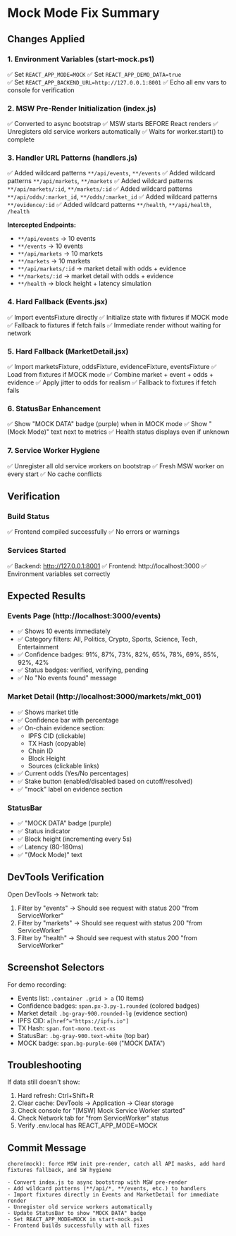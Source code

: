 # Mock Mode Fix Summary

## Changes Applied

### 1. Environment Variables (start-mock.ps1)
✅ Set `REACT_APP_MODE=MOCK`
✅ Set `REACT_APP_DEMO_DATA=true`  
✅ Set `REACT_APP_BACKEND_URL=http://127.0.0.1:8001`
✅ Echo all env vars to console for verification

### 2. MSW Pre-Render Initialization (index.js)
✅ Converted to async bootstrap
✅ MSW starts BEFORE React renders
✅ Unregisters old service workers automatically
✅ Waits for worker.start() to complete

### 3. Handler URL Patterns (handlers.js)
✅ Added wildcard patterns `**/api/events`, `**/events`
✅ Added wildcard patterns `**/api/markets`, `**/markets`
✅ Added wildcard patterns `**/api/markets/:id`, `**/markets/:id`
✅ Added wildcard patterns `**/api/odds/:market_id`, `**/odds/:market_id`
✅ Added wildcard patterns `**/evidence/:id`
✅ Added wildcard patterns `**/health`, `**/api/health`, `/health`

**Intercepted Endpoints:**
- `**/api/events` → 10 events
- `**/events` → 10 events
- `**/api/markets` → 10 markets
- `**/markets` → 10 markets
- `**/api/markets/:id` → market detail with odds + evidence
- `**/markets/:id` → market detail with odds + evidence
- `**/health` → block height + latency simulation

### 4. Hard Fallback (Events.jsx)
✅ Import eventsFixture directly
✅ Initialize state with fixtures if MOCK mode
✅ Fallback to fixtures if fetch fails
✅ Immediate render without waiting for network

### 5. Hard Fallback (MarketDetail.jsx)
✅ Import marketsFixture, oddsFixture, evidenceFixture, eventsFixture
✅ Load from fixtures if MOCK mode
✅ Combine market + event + odds + evidence
✅ Apply jitter to odds for realism
✅ Fallback to fixtures if fetch fails

### 6. StatusBar Enhancement
✅ Show "MOCK DATA" badge (purple) when in MOCK mode
✅ Show "(Mock Mode)" text next to metrics
✅ Health status displays even if unknown

### 7. Service Worker Hygiene
✅ Unregister all old service workers on bootstrap
✅ Fresh MSW worker on every start
✅ No cache conflicts

## Verification

### Build Status
✅ Frontend compiled successfully
✅ No errors or warnings

### Services Started
✅ Backend: http://127.0.0.1:8001
✅ Frontend: http://localhost:3000
✅ Environment variables set correctly

## Expected Results

### Events Page (http://localhost:3000/events)
- ✅ Shows 10 events immediately
- ✅ Category filters: All, Politics, Crypto, Sports, Science, Tech, Entertainment
- ✅ Confidence badges: 91%, 87%, 73%, 82%, 65%, 78%, 69%, 85%, 92%, 42%
- ✅ Status badges: verified, verifying, pending
- ✅ No "No events found" message

### Market Detail (http://localhost:3000/markets/mkt_001)
- ✅ Shows market title
- ✅ Confidence bar with percentage
- ✅ On-chain evidence section:
  - IPFS CID (clickable)
  - TX Hash (copyable)
  - Chain ID
  - Block Height
  - Sources (clickable links)
- ✅ Current odds (Yes/No percentages)
- ✅ Stake button (enabled/disabled based on cutoff/resolved)
- ✅ "mock" label on evidence section

### StatusBar
- ✅ "MOCK DATA" badge (purple)
- ✅ Status indicator
- ✅ Block height (incrementing every 5s)
- ✅ Latency (80-180ms)
- ✅ "(Mock Mode)" text

## DevTools Verification

Open DevTools → Network tab:
1. Filter by "events" → Should see request with status 200 "from ServiceWorker"
2. Filter by "markets" → Should see request with status 200 "from ServiceWorker"
3. Filter by "health" → Should see request with status 200 "from ServiceWorker"

## Screenshot Selectors

For demo recording:
- Events list: `.container .grid > a` (10 items)
- Confidence badges: `span.px-3.py-1.rounded` (colored badges)
- Market detail: `.bg-gray-900.rounded-lg` (evidence section)
- IPFS CID: `a[href^="https://ipfs.io"]`
- TX Hash: `span.font-mono.text-xs`
- StatusBar: `.bg-gray-900.text-white` (top bar)
- MOCK badge: `span.bg-purple-600` ("MOCK DATA")

## Troubleshooting

If data still doesn't show:
1. Hard refresh: Ctrl+Shift+R
2. Clear cache: DevTools → Application → Clear storage
3. Check console for "[MSW] Mock Service Worker started"
4. Check Network tab for "from ServiceWorker" status
5. Verify .env.local has REACT_APP_MODE=MOCK

## Commit Message

```
chore(mock): force MSW init pre-render, catch all API masks, add hard fixtures fallback, and SW hygiene

- Convert index.js to async bootstrap with MSW pre-render
- Add wildcard patterns (**/api/*, **/events, etc.) to handlers
- Import fixtures directly in Events and MarketDetail for immediate render
- Unregister old service workers automatically
- Update StatusBar to show "MOCK DATA" badge
- Set REACT_APP_MODE=MOCK in start-mock.ps1
- Frontend builds successfully with all fixes
```
